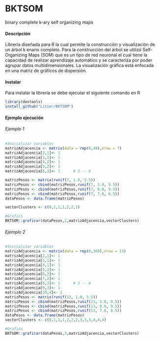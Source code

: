 # BKTSOM
binary complete k-ary self organizing maps

#### Descripción 

Librería diseñada para R la cual permite la construcción y visualización de un árbol k enario completo. 
Para la construcción del árbol se utilizó Self-Organizing Maps (SOM) que es un tipo de red neuronal  el cual tiene la capacidad de realizar aprendizaje automático y se caracteriza por poder agrupar datos multidimensionales.
La visualización gráfica está enfocada en una matriz de gráficos de dispersión.

#### Instalar 

Para instalar la librería se debe ejecutar el siguiente comando en R
```R
library(devtools)
install_github("Litier/BKTSOM")
```

#### Ejemplo ejecución 

###### Ejemplo 1

```R
#Inicializar variables
matrizAdjacencia <- matrix(data = rep(0,49),nrow = 7)
matrizAdjacencia[2,1]<- 1
matrizAdjacencia[3,1]<- 1
matrizAdjacencia[4,2]<- 1
matrizAdjacencia[5,2]<- 1
matrizAdjacencia[6,3]<- 1      # 3 -- 6

matrizPesos <- matrix(runif(7, 1.0, 5.5))
matrizPesos <- cbind(matrizPesos,runif(7, 3.0, 9.5))
matrizPesos <- cbind(matrizPesos,runif(7, 0.0, 9.5))
matrizPesos <- cbind(matrizPesos,runif(7, 7.0, 8.5))
dataPesos <- data.frame(matrizPesos)

vectorClusters <- c(0,1,1,1,2,2,1)

#Grafico
BKTSOM::graficar(dataPesos,2,matrizAdjacencia,vectorClusters)
```
###### Ejemplo 2
```R
#Inicializar variables
matrizAdjacencia <- matrix(data = rep(0,169),nrow = 13)
matrizAdjacencia[2,1]<- 1
matrizAdjacencia[3,1]<- 1
matrizAdjacencia[4,1]<- 1
matrizAdjacencia[5,2]<- 1
matrizAdjacencia[6,2]<- 1
matrizAdjacencia[7,2]<- 1
matrizAdjacencia[8,3]<- 1      # 3 -- 6
matrizAdjacencia[9,3]<- 1
matrizAdjacencia[10,4]<- 1
matrizPesos <- matrix(runif(13, 1.0, 5.5))
matrizPesos <- cbind(matrizPesos,runif(13, 3.0, 9.5))
matrizPesos <- cbind(matrizPesos,runif(13, 0.0, 9.5))
matrizPesos <- cbind(matrizPesos,runif(13, 7.0, 8.5))
dataPesos <- data.frame(matrizPesos)
vectorClusters <- c(0,1,1,1,2,2,2,3,3,3,4,4,4)

#Grafico
BKTSOM::graficar(dataPesos,3,matrizAdjacencia,vectorClusters)
```
